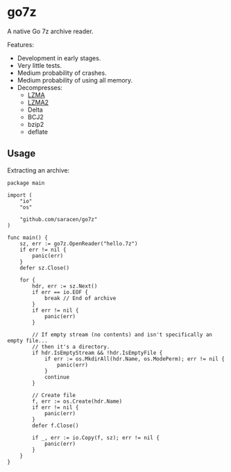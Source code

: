 # go7z

A native Go 7z archive reader.

Features:
- Development in early stages.
- Very little tests.
- Medium probability of crashes.
- Medium probability of using all memory.
- Decompresses:
  - [LZMA](https://github.com/ulikunitz/xz)
  - [LZMA2](https://github.com/ulikunitz/xz)
  - Delta
  - BCJ2
  - bzip2
  - deflate

## Usage
Extracting an archive:

```
package main

import (
	"io"
	"os"

	"github.com/saracen/go7z"
)

func main() {
	sz, err := go7z.OpenReader("hello.7z")
	if err != nil {
		panic(err)
	}
	defer sz.Close()

	for {
		hdr, err := sz.Next()
		if err == io.EOF {
			break // End of archive
		}
		if err != nil {
			panic(err)
		}

		// If empty stream (no contents) and isn't specifically an empty file...
		// then it's a directory.
		if hdr.IsEmptyStream && !hdr.IsEmptyFile {
			if err := os.MkdirAll(hdr.Name, os.ModePerm); err != nil {
				panic(err)
			}
			continue
		}

		// Create file
		f, err := os.Create(hdr.Name)
		if err != nil {
			panic(err)
		}
		defer f.Close()

		if _, err := io.Copy(f, sz); err != nil {
			panic(err)
		}
	}
}
```
